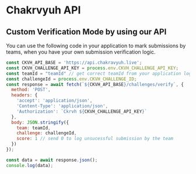 # Chakrvyuh API

## Custom Verification Mode by using our API

You can use the following code in your application to mark submissions by teams,
when you have your own submission verification logic.

```js
const CKVH_API_BASE = 'https://api.chakravyuh.live';
const CKVH_CHALLENGE_API_KEY = process.env.CKVH_CHALLENGE_API_KEY;
const teamId = "teamId" // get correct teamId from your application logic
const challengeId = process.env.CKVH_CHALLENGE_ID;
const response = await fetch(`${CKVH_API_BASE}/challenges/verify`, {
  method: 'POST',
  headers: {
    'accept': 'application/json',
    'Content-Type': 'application/json',
    'Authorization': `Ckrvh ${CKVH_CHALLENGE_API_KEY}`
  },
  body: JSON.stringify({
    team: teamId,
    challenge: challengeId,
    score: 1 // send 0 to log unsucessful submission by the team
  })
});

const data = await response.json();
console.log(data);
```
